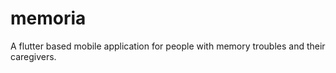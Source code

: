 # memoria

A flutter based mobile application for people with memory troubles and their caregivers.
